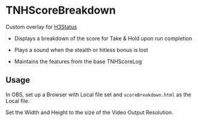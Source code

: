 # TNHScoreBreakdown

Custom overlay for [H3Status](https://github.com/TakingFire/H3Status/tree/main)

- Displays a breakdown of the score for Take & Hold upon run completion

- Plays a sound when the stealth or hitless bonus is lost

- Maintains the features from the base TNHScoreLog

## Usage

In OBS, set up a Browser with Local file set and `scoreBreakdown.html` as the Local file.

Set the Width and Height to the size of the Video Output Resolution.